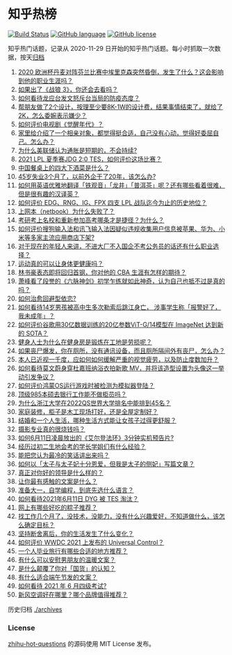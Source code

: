 # 知乎热榜
[![Build Status](https://github.com/ToWeLong/zhihu-hot-questions/workflows/CI/badge.svg)](https://github.com/ToWeLong/zhihu-hot-questions/actions)
[![GitHub language](https://img.shields.io/badge/language-golang-orange.svg)](https://golang.org/)
[![GitHub license](https://img.shields.io/github/license/ToWeLong/zhihu-hot-questions)](https://github.com/ToWeLong/zhihu-hot-questions/blob/main/LICENSE)

知乎热门话题，记录从 2020-11-29 日开始的知乎热门话题。每小时抓取一次数据，按天[归档](./archives)

<!-- BEGIN -->

1. [2020 欧洲杯丹麦对阵芬兰比赛中埃里克森突然昏倒，发生了什么？这会影响到他的职业生涯吗？](https://www.zhihu.com/question/464718978)
1. [如果出了《战狼 3》，你还会去看吗？](https://www.zhihu.com/question/397047057)
1. [如何看待龙应台发文怒斥台当局的防疫态度？](https://www.zhihu.com/question/464654838)
1. [帮朋友做了2个设计，按理至少要8K-1W的设计费，结果事情结束了，就给了2K，怎么委婉表示嫌少？](https://www.zhihu.com/question/463290636)
1. [如何评价电视剧《觉醒年代》？](https://www.zhihu.com/question/392105758)
1. [家里给介绍了一个相亲对象，都觉得挺合适，自己没有心动，觉得好委屈自己。怎么办？](https://www.zhihu.com/question/447849056)
1. [为什么美联储认为通胀是短期的，不会持续?](https://www.zhihu.com/question/461935081)
1. [2021 LPL 夏季赛JDG 2:0 TES，如何评价这场比赛？](https://www.zhihu.com/question/464638008)
1. [中国餐桌上的四大下酒菜是什么？](https://www.zhihu.com/question/462205949)
1. [45岁失业3个月了，以前外企干了20年，该怎么办?](https://www.zhihu.com/question/453104891)
1. [如何用英语优雅地翻译「铁观音」「龙井」「普洱茶」呢？还有哪些看着很难，但是很有趣的汉译英？](https://www.zhihu.com/question/464627996)
1. [如何评价 EDG、RNG、IG、FPX 四支 LPL 战队迄今为止的历史地位？](https://www.zhihu.com/question/463829660)
1. [上网本（netbook）为什么失败了？](https://www.zhihu.com/question/455119734)
1. [考研考上名校和重新参加高考哪条才是捷径？为什么？](https://www.zhihu.com/question/462328775)
1. [如何评价搜狗输入法和讯飞输入法因疑似违规收集用户信息被苹果、华为、小米等多家主流应用商店下架?](https://www.zhihu.com/question/464487140)
1. [对于现在的年轻人来讲，不进大厂不入国企不考公务员的话还有什么职业选择？](https://www.zhihu.com/question/454832676)
1. [运动真的可以让身体更健康吗？](https://www.zhihu.com/question/453841541)
1. [林书豪表态即将回归首钢，你对他的 CBA 生涯有怎样的期待？](https://www.zhihu.com/question/464586085)
1. [萧峰看了段誉的《六脉神剑》初学乍练就如此神奇，认为自己也抵不过是真的吗？](https://www.zhihu.com/question/458188685)
1. [如何治愈回避型依恋?](https://www.zhihu.com/question/318959311)
1. [如何看待14岁男孩被高中生多次勒索后跳江身亡， 涉事学生称「报警好了，我未成年」？](https://www.zhihu.com/question/464277122)
1. [如何评价谷歌用30亿数据训练的20亿参数ViT-G/14模型在 ImageNet 达到新的 SOTA？](https://www.zhihu.com/question/464023038)
1. [健身人士为什么在健身房是锻炼在工地是劳损呢？](https://www.zhihu.com/question/464396509)
1. [如果丧尸爆发，你在厕所，没有通讯设备，而且厕所隔间外有丧尸，怎么办？](https://www.zhihu.com/question/432520725)
1. [本人已近视一千度，应如何如何缓解严重的视觉疲劳，以及防止度数加升？](https://www.zhihu.com/question/450542654)
1. [如何看待莫文蔚身穿杜嘉班纳浴衣拍新歌 MV，并将该造型设置为头像这一举动引发争议？](https://www.zhihu.com/question/464608586)
1. [如何评价鸿蒙OS运行游戏时被检测为模拟器登陆？](https://www.zhihu.com/question/459489830)
1. [顶级985本硕去银行工作能不做柜员吗？](https://www.zhihu.com/question/424570443)
1. [为什么浙江大学在2022QS世界大学排名中能排到45名？](https://www.zhihu.com/question/464178214)
1. [家庭装修，柜子是木工现场打好，还是全屋定制好？](https://www.zhihu.com/question/443774230)
1. [结婚和一个人生活，哪种生活方式能让女孩子过得更舒服？](https://www.zhihu.com/question/463972621)
1. [摄影专业真的很烧钱吗？](https://www.zhihu.com/question/447180090)
1. [如何6月11日凌晨放出的《艾尔登法环》3分钟实机预告片?](https://www.zhihu.com/question/464390726)
1. [经历过初二生地会考的学长学姐们有什么经验？](https://www.zhihu.com/question/374298340)
1. [能把您认为最冷的笑话讲出来吗？](https://www.zhihu.com/question/447799067)
1. [如何以「太子与太子妃十分恩爱，但我是太子的侧妃」写篇文章？](https://www.zhihu.com/question/443793653)
1. [真正对你好的领导是什么样的？](https://www.zhihu.com/question/321379110)
1. [让你最有感触的文案是什么？](https://www.zhihu.com/question/455211006)
1. [准备大一，自学编程，到底先选什么语言？](https://www.zhihu.com/question/464168441)
1. [如何看待2021年6月11日 DYG 被 TES 淘汰？](https://www.zhihu.com/question/464548241)
1. [网上有哪些好吃的粽子推荐？](https://www.zhihu.com/question/324727371)
1. [找工作几个月了，没技术，没能力，没有什么兴趣爱好，不知道做什么，该怎么确定目标？](https://www.zhihu.com/question/52398927)
1. [坚持断舍离后，你的生活发生了什么变化？](https://www.zhihu.com/question/391206998)
1. [如何评价 WWDC 2021 上发布的 Universal Control？](https://www.zhihu.com/question/463794608)
1. [一个人毕业旅行有哪些合适的地方推荐？](https://www.zhihu.com/question/462789810)
1. [有什么可以安慰男朋友的温暖文案？](https://www.zhihu.com/question/451064358)
1. [是什么颠覆了你对「国货」的认知？](https://www.zhihu.com/question/393795608)
1. [有什么适合端午节发的文案？](https://www.zhihu.com/question/463006524)
1. [如何看待 2021 年 6 月四级考试?](https://www.zhihu.com/question/464587609)
1. [新风空调好在哪里？哪个品牌值得推荐？](https://www.zhihu.com/question/386800890)

<!-- END -->

历史归档 [./archives](./archives)


### License
[zhihu-hot-questions](https://github.com/towelong/zhihu-hot-questions) 的源码使用 MIT License 发布。